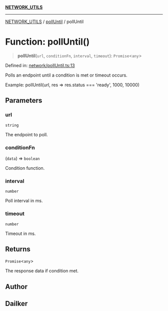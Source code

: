 [**NETWORK_UTILS**](../../README.md)

***

[NETWORK_UTILS](../../README.md) / [pollUntil](../README.md) / pollUntil

# Function: pollUntil()

> **pollUntil**(`url`, `conditionFn`, `interval`, `timeout`): `Promise`\<`any`\>

Defined in: [network/pollUntil.ts:13](https://github.com/dailker/everyutil/blob/26e2bb73429918cf0d08899e9efd90b82a42c92e/src/network/pollUntil.ts#L13)

Polls an endpoint until a condition is met or timeout occurs.

Example: pollUntil(url, res => res.status === 'ready', 1000, 10000)

## Parameters

### url

`string`

The endpoint to poll.

### conditionFn

(`data`) => `boolean`

Condition function.

### interval

`number`

Poll interval in ms.

### timeout

`number`

Timeout in ms.

## Returns

`Promise`\<`any`\>

The response data if condition met.

## Author

## Dailker
